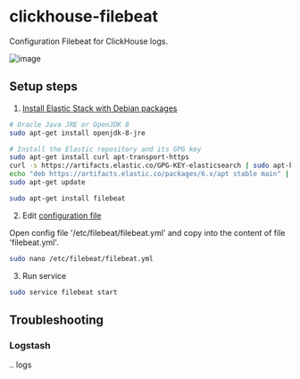 # clickhouse-filebeat
Configuration Filebeat for ClickHouse logs.

![image](https://github.com/vladimir77/clickhouse-filebeat/blob/master/assets/clickhouse-filebeat-censored.png)

## Setup steps

1. [Install Elastic Stack with Debian packages](https://documentation.wazuh.com/current/installation-guide/installing-elastic-stack/elastic_server_deb.html#)

```bash
# Oracle Java JRE or OpenJDK 8
sudo apt-get install openjdk-8-jre

# Install the Elastic repository and its GPG key
sudo apt-get install curl apt-transport-https
curl -s https://artifacts.elastic.co/GPG-KEY-elasticsearch | sudo apt-key add -
echo "deb https://artifacts.elastic.co/packages/6.x/apt stable main" | sudo tee /etc/apt/sources.list.d/elastic-6.x.list
sudo apt-get update

sudo apt-get install filebeat
```

2. Edit [configuration file](https://www.elastic.co/guide/en/beats/filebeat/current/configuring-howto-filebeat.html)

Open config file '/etc/filebeat/filebeat.yml' and copy into the content of file 'filebeat.yml'.
```bash
sudo nano /etc/filebeat/filebeat.yml
```

3. Run service
```bash
sudo service filebeat start
```

## Troubleshooting

### Logstash

.. logs
